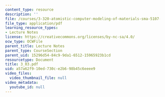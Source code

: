 ```yaml
---
content_type: resource
description: ''
file: /courses/3-320-atomistic-computer-modeling-of-materials-sma-5107-spring-2005/a57a62f910ed730ce2b698b45c6eeee9_3_03.pdf
file_type: application/pdf
learning_resource_types:
- Lecture Notes
license: https://creativecommons.org/licenses/by-nc-sa/4.0/
ocw_type: OCWFile
parent_title: Lecture Notes
parent_type: CourseSection
parent_uid: 15296d54-84c9-9da1-6512-15965923b1cd
resourcetype: Document
title: 3_03.pdf
uid: a57a62f9-10ed-730c-e2b6-98b45c6eeee9
video_files:
  video_thumbnail_file: null
video_metadata:
  youtube_id: null
---
```

